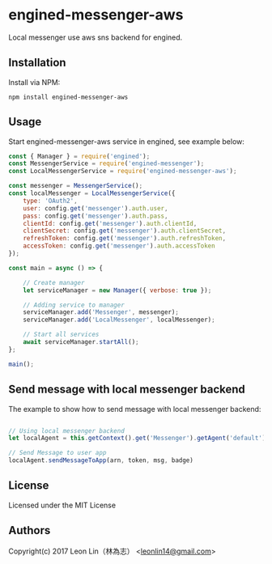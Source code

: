 # engined-messenger-aws

Local messenger use aws sns backend for engined.


## Installation

Install via NPM:

```shell
npm install engined-messenger-aws
```

## Usage

Start engined-messenger-aws service in engined, see example below:

```javascript
const { Manager } = require('engined');
const MessengerService = require('engined-messenger');
const LocalMessengerService = require('engined-messenger-aws');

const messenger = MessengerService();
const localMessenger = LocalMessengerService({
	type: 'OAuth2',
	user: config.get('messenger').auth.user,
	pass: config.get('messenger').auth.pass,
	clientId: config.get('messenger').auth.clientId,
	clientSecret: config.get('messenger').auth.clientSecret,
	refreshToken: config.get('messenger').auth.refreshToken,
	accessToken: config.get('messenger').auth.accessToken
});

const main = async () => {

	// Create manager
	let serviceManager = new Manager({ verbose: true });

	// Adding service to manager
	serviceManager.add('Messenger', messenger);
	serviceManager.add('LocalMessenger', localMessenger);

	// Start all services
	await serviceManager.startAll();
};

main();
```

## Send message with local messenger backend

The example to show how to send message with local messenger backend:

```javascript

// Using local messenger backend
let localAgent = this.getContext().get('Messenger').getAgent('default');

// Send Message to user app
localAgent.sendMessageToApp(arn, token, msg, badge)
```

## License
Licensed under the MIT License

## Authors
Copyright(c) 2017 Leon Lin（林為志） <<leonlin14@gmail.com>>
